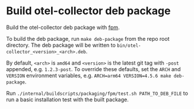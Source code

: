 # Build otel-collector deb package

Build the otel-collector deb package with [fpm](https://github.com/jordansissel/fpm).

To build the deb package, run `make deb-package` from the repo root directory. The deb package will be written to
`bin/otel-collector_<version>_<arch>.deb`.

By default, `<arch>` is `amd64` and `<version>` is the latest git tag with `-post` appended, e.g. `1.2.3-post`.
To override these defaults, set the `ARCH` and `VERSION` environment variables, e.g.
`ARCH=arm64 VERSION=4.5.6 make deb-package`.

Run `./internal/buildscripts/packaging/fpm/test.sh PATH_TO_DEB_FILE` to run a basic installation test with the built
package.